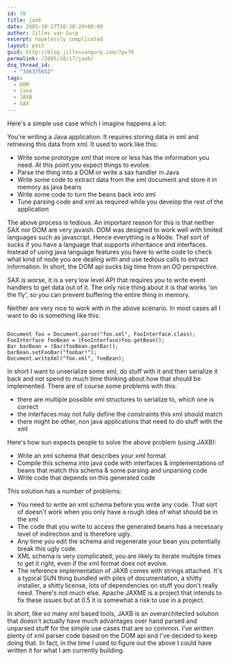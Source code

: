 ```yaml
---
id: 70
title: jaxb
date: 2005-10-17T20:38:29+00:00
author: Jilles van Gurp
excerpt: hopelessly complicated
layout: post
guid: http://blog.jillesvangurp.com/?p=70
permalink: /2005/10/17/jaxb/
dsq_thread_id:
  - "336375652"
tags:
  - DOM
  - java
  - JAXB
  - SAX
---
```

Here's a simple use case which I imagine happens a lot:

You're writing a Java application. It requires storing data in xml and retrieving this data from xml. It used to work like this:

- Write some prototype xml that more or less has the information you need. At this point you expect things to evolve.
- Parse the thing into a DOM or write a sax handler in Java
- Write some code to extract data from the xml document and store it in memory as java beans
- Write some code to turn the beans back into xml
- Tune parsing code and xml as required while you develop the rest of the application

The above process is tedious. An important reason for this is that neither SAX nor DOM are very javaish. DOM was designed to work well with limited languages such as javascript. Hence everything is a Node. That sort of sucks if you have a language that supports inheritance and interfaces. Instead of using java language features you have to write code to check what kind of node you are dealing with and use tedious calls to extract information. In short, the DOM api sucks big time from an OO perspective.

SAX is worse, it is a very low level API that requires you to write event handlers to get data out of it. The only nice thing about it is that works 'on the fly', so you can prevent buffering the entire thing in memory. 

Neither are very nice to work with in the above scenario. In most cases all I want to do is something like this:

```

Document foo = Document.parse("foo.xml", FooInterface.class);
FooInterface fooBean = (FooInterface)foo.getBean();
Bar barBean = (Bar)fooBean.getBar();
barBean.setFooBar("foobar!");
Document.writeXml("foo.xml", fooBean);

```

In short I want to unserialize some xml, do stuff with it and then serialize it back and not spend to much time thinking about how that should be implemented. There are of course some problems with this: 

- there are multiple possible xml structures to serialize to, which one is correct
- the interfaces may not fully define the constraints this xml should match
- there might be other, non java applications that need to do stuff with the xml

Here's how sun expects people to solve the above problem (using JAXB):

- Write an xml schema that describes your xml format
- Compile this schema into java code with interfaces & implementations of beans that match this schema & some parsing and unparsing code
- Write code that depends on this generated code

This solution has a number of problems:

- You need to write an xml schema before you write any code. That sort of doesn't work when you only have a rough idea of what should be in the xml
- The code that you write to access the generated beans has a necessary level of indirection and is therefore ugly.
- Any time you edit the schema and regenerate your bean you potentially break this ugly code.
- XML schema is very complicated, you are likely to iterate multiple times to get it right, even if the xml format does not evolve.
- The reference implementation of JAXB comes with strings attached. It's a typical SUN thing bundled with piles of documentation, a shitty installer, a shitty license, lots of dependencies on stuff you don't really need. There's not much else. Apache JAXME is a project that intends to fix these issues but at 0.5 it is somewhat a risk to use in a project.

In short, like so many xml based tools, JAXB is an overarchitected solution that doesn't actually have much advantages over hand parsed and unparsed stuff for the simple use cases that are so common. I've written plenty of xml parser code based on the DOM api and I've decided to keep doing that. In fact, in the time I used to figure out the above I could have written it for what I am currently building.